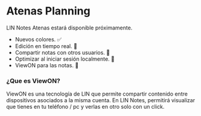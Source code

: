 # Atenas Planning

LIN Notes Atenas estará disponible próximamente.

* Nuevos colores. ✅
* Edición en tiempo real. 📍
* Compartir notas con otros usuarios. 📍
* Optimizar al iniciar sesión localmente. 📍
* ViewON para las notas. 📍

### ¿Que es ViewON?

ViewON es una tecnología de LIN que permite compartir contenido entre dispositivos asociados a la misma cuenta.
En LIN Notes, permitirá visualizar que tienes en tu teléfono / pc y verlas en otro solo con un click.